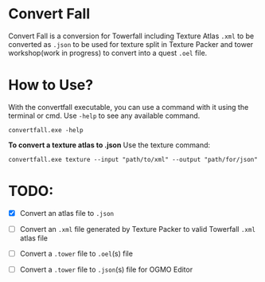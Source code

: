 # Convert Fall
Convert Fall is a conversion for Towerfall including Texture Atlas `.xml` to be converted as `.json` to be used for texture split in Texture Packer
and tower workshop(work in progress) to convert into a quest `.oel` file.

# How to Use?
With the convertfall executable, you can use a command with it using the terminal or cmd. Use `-help` to see any available command.
```
convertfall.exe -help
```

**To convert a texture atlas to .json**
Use the texture command:
```
convertfall.exe texture --input "path/to/xml" --output "path/for/json" 
```


# TODO:
- [x] Convert an atlas file to `.json`

- [ ] Convert an `.xml` file generated by Texture Packer to valid Towerfall `.xml` atlas file

- [ ] Convert a `.tower` file to `.oel`(s) file

- [ ] Convert a `.tower` file to `.json`(s) file for OGMO Editor

